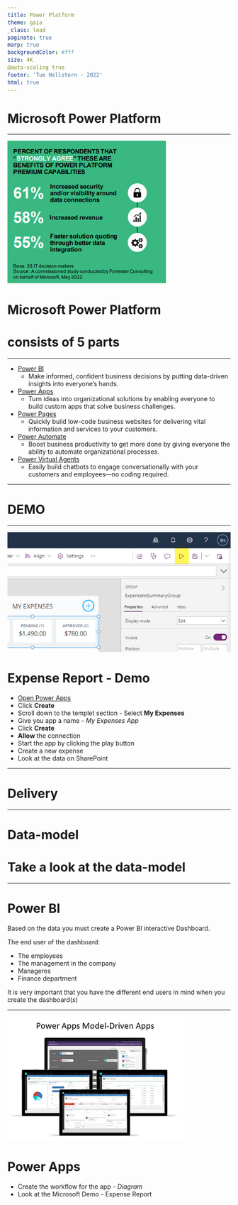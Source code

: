 ```yaml
---
title: Power Platform
theme: gaia
_class: lead
paginate: true
marp: true
backgroundColor: #fff
size: 4K 
@auto-scaling true
footer: 'Tue Hellstern - 2022'
html: true
---
```



<!-- _backgroundColor: black -->
<!-- _color: white -->
# Microsoft Power Platform <!-- fit -->

---


![bg right:50% 94%](../question_1.jpg)

# Microsoft Power Platform <!-- fit -->
# consists of 5 parts <!-- fit -->

---

- [Power BI](https://powerbi.microsoft.com/)
    - Make informed, confident business decisions by putting data-driven insights into everyone’s hands. 
- [Power Apps](https://powerapps.microsoft.com/)
    - Turn ideas into organizational solutions by enabling everyone to build custom apps that solve business challenges.
- [Power Pages](https://powerpages.microsoft.com/)
    - Quickly build low-code business websites for delivering vital information and services to your customers.
- [Power Automate](https://powerautomate.microsoft.com/)
    - Boost business productivity to get more done by giving everyone the ability to automate organizational processes.
- [Power Virtual Agents](https://powervirtualagents.microsoft.com/)
    - Easily build chatbots to engage conversationally with your customers and employees—no coding required.

---

<!-- _backgroundColor: black -->
<!-- _color: white -->
# DEMO <!-- fit -->

---

![bg right:26% 100%](../play.jpg)

# Expense Report - Demo
- [Open Power Apps](https://make.powerapps.com)
- Click **Create**
- Scroll down to the templet section - Select **My Expenses**
- Give you app a name - *My Expenses App*
- Click **Create**
- **Allow** the connection
- Start the app by clicking the play button
- Create a new expense
- Look at the data on SharePoint

---

<!-- _backgroundColor: black -->
<!-- _color: white -->
# Delivery <!-- fit -->

---

<!-- _backgroundColor: black -->
<!-- _color: white -->

# Data-model <!-- fit -->
# Take a look at the data-model <!-- fit -->

---

# Power BI
Based on the data you must create a Power BI interactive Dashboard.

The end user of the dashboard:

- The employees
- The management in the company
- Manageres
- Finance department

It is very important that you have the different end users in mind when you create the dashboard(*s*)

---

![bg right:45% 100%](../model-apps.png)

# Power Apps
- Create the workflow for the app - *Diagram*
- Look at the Microsoft Demo - Expense Report